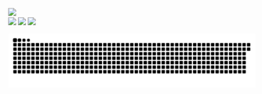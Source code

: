 <img src="https://img.shields.io/badge/GitHub-100000?style=for-the-badge&logo=github&logoColor=white" />
<div> 
  <a href="https://www.instagram.com/_cabralgui_/" target="_blank"><img src="https://img.shields.io/badge/-Instagram-%23E4405F?style=for-the-badge&logo=instagram&logoColor=white" target="_blank"></a>
  <a href = "mailto:guicabralprowork@gmail.com"><img src="https://img.shields.io/badge/-Gmail-%23333?style=for-the-badge&logo=gmail&logoColor=white" target="_blank"></a>
  <a href="https://www.linkedin.com/in/guilherme-cabral-971994209" target="_blank"><img src="https://img.shields.io/badge/-LinkedIn-%230077B5?style=for-the-badge&logo=linkedin&logoColor=white" target="_blank"></a> 

  ![Snake animation](https://github.com/Guilh3rmeCabral/Guilh3rmeCabral/blob/output/github-contribution-grid-snake.svg)
